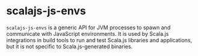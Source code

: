 # scalajs-js-envs

`scalajs-js-envs` is a generic API for JVM processes to spawn and communicate with JavaScript environments.
It is used by Scala.js integrations in build tools to run and test Scala.js libraries and applications, but it is not specific to Scala.js-generated binaries.
